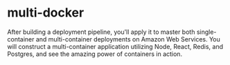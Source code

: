 # multi-docker
After building a deployment pipeline, you'll apply it to master both single-container and multi-container deployments on Amazon Web Services.  You will construct a multi-container application utilizing Node, React, Redis, and Postgres, and see the amazing power of containers in action.

